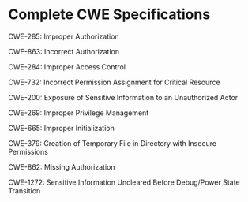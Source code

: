 

# Complete CWE Specifications

CWE-285: Improper Authorization

CWE-863: Incorrect Authorization

CWE-284: Improper Access Control

CWE-732: Incorrect Permission Assignment for Critical Resource

CWE-200: Exposure of Sensitive Information to an Unauthorized Actor

CWE-269: Improper Privilege Management

CWE-665: Improper Initialization

CWE-379: Creation of Temporary File in Directory with Insecure Permissions

CWE-862: Missing Authorization

CWE-1272: Sensitive Information Uncleared Before Debug/Power State Transition